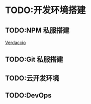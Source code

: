 # TODO:开发环境搭建

## TODO:NPM 私服搭建

[Verdaccio](https://verdaccio.org/)

## TODO:Git 私服搭建

## TODO:云开发环境

## TODO:DevOps
